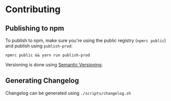 # Contributing

## Publishing to npm

To publish to npm, make sure you're using the public registry (`npmrc public`) and publish using `publish-prod`:

```
npmrc public && yarn run publish-prod
```

Versioning is done using [Semantic Versioning](https://semver.org/).

## Generating Changelog

Changelog can be generated using `./scripts/changelog.sh`
